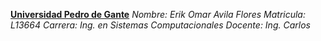 <ins>**Universidad Pedro de Gante**</ins>
*Nombre: Erik Omar Avila Flores*
*Matricula: L13664*
*Carrera: Ing. en Sistemas Computacionales*
*Docente: Ing. Carlos*
